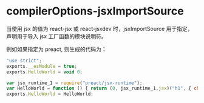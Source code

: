 # compilerOptions-jsxImportSource

当使用 jsx 的值为 react-jsx 或 react-jsxdev 时，jsxImportSource 用于指定，声明用于导入 jsx 工厂函数的模块说明符。

例如如果指定为 preact, 则生成的代码为：
```js
"use strict";
exports.__esModule = true;
exports.HelloWorld = void 0;

var jsx_runtime_1 = require("preact/jsx-runtime");
var HelloWorld = function () { return (0, jsx_runtime_1.jsx)("h1", { children: "Hello world" }); };
exports.HelloWorld = HelloWorld;
```